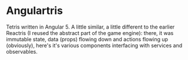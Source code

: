 # Angulartris

Tetris written in Angular 5. A little similar, a little different to the earlier Reactris (I reused the abstract part of the game engine): there, it was immutable state, data (props) flowing down and actions flowing up (obviously), here's it's various components interfacing with services and observables. 